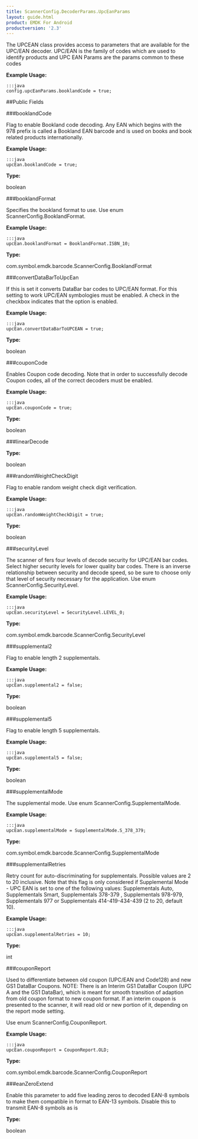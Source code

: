 ```yaml
---
title: ScannerConfig.DecoderParams.UpcEanParams
layout: guide.html
product: EMDK For Android
productversion: '2.3'
---
```


The UPCEAN class provides access to parameters that are available for the UPC/EAN decoder.
 UPC/EAN is the family of codes which are used to identify products
 and UPC EAN Params are the params common to these codes

 

**Example Usage:**
	
	:::java	
	config.upcEanParams.booklandCode = true;


##Public Fields

###booklandCode

Flag to enable Bookland code decoding.
 Any EAN which begins with the 978 prefix is called a Bookland EAN barcode
 and is used on books and book related products internationally.

 

**Example Usage:**
	
	:::java	
	upcEan.booklandCode = true;


**Type:**

boolean

###booklandFormat

Specifies the bookland format to use. Use enum
  ScannerConfig.BooklandFormat.

 

**Example Usage:**
	
	:::java	
	upcEan.booklandFormat = BooklandFormat.ISBN_10;


**Type:**

com.symbol.emdk.barcode.ScannerConfig.BooklandFormat

###convertDataBarToUpcEan

If this is set it converts DataBar bar codes to UPC/EAN format.
 For this setting to work UPC/EAN symbologies must be enabled. A
 check in the checkbox indicates that the option is enabled.

 

**Example Usage:**
	
	:::java	
	upcEan.convertDataBarToUPCEAN = true;


**Type:**

boolean

###couponCode

Enables Coupon code decoding. Note that in order to successfully
 decode Coupon codes, all of the correct decoders must be enabled.

 

**Example Usage:**
	
	:::java	
	upcEan.couponCode = true;


**Type:**

boolean

###linearDecode



**Type:**

boolean

###randomWeightCheckDigit

Flag to enable random weight check digit verification.

 

**Example Usage:**
	
	:::java	
	upcEan.randomWeightCheckDigit = true;


**Type:**

boolean

###securityLevel

The scanner of fers four levels of decode security for UPC/EAN
 bar codes. Select higher security levels for lower quality bar
 codes. There is an inverse relationship between security and
 decode speed, so be sure to choose only that level of security
 necessary for the application. Use enum
  ScannerConfig.SecurityLevel.

 

**Example Usage:**
	
	:::java	
	upcEan.securityLevel = SecurityLevel.LEVEL_0;


**Type:**

com.symbol.emdk.barcode.ScannerConfig.SecurityLevel

###supplemental2

Flag to enable length 2 supplementals.

 

**Example Usage:**
	
	:::java	
	upcEan.supplemental2 = false;


**Type:**

boolean

###supplemental5

Flag to enable length 5 supplementals.

 

**Example Usage:**
	
	:::java	
	upcEan.supplemental5 = false;


**Type:**

boolean

###supplementalMode

The supplemental mode. Use enum  ScannerConfig.SupplementalMode.

 

**Example Usage:**
	
	:::java	
	upcEan.supplementalMode = SupplementalMode.S_378_379;


**Type:**

com.symbol.emdk.barcode.ScannerConfig.SupplementalMode

###supplementalRetries

Retry count for auto-discriminating for supplementals. Possible
 values are 2 to 20 inclusive. Note that this flag is only
 considered if Supplemental Mode - UPC EAN is set to one of the
 following values: Supplementals Auto, Supplementals Smart,
 Supplementals 378-379 , Supplementals 978-979, Supplementals 977
 or Supplementals 414-419-434-439 (2 to 20, default 10).

 

**Example Usage:**
	
	:::java	
	upcEan.supplementalRetries = 10;


**Type:**

int

###couponReport

Used to differentiate between old coupon (UPC/EAN and Code128)
 and new GS1 DataBar Coupons. NOTE: There is an Interim GS1
 DataBar Coupon (UPC A and the GS1 DataBar), which is meant for
 smooth transition of adaption from old coupon format to new
 coupon format. If an interim coupon is presented to the scanner,
 it will read old or new portion of it, depending on the report
 mode setting.

 Use enum  ScannerConfig.CouponReport.

 

**Example Usage:**
	
	:::java	
	upcEan.couponReport = CouponReport.OLD;


**Type:**

com.symbol.emdk.barcode.ScannerConfig.CouponReport

###eanZeroExtend

Enable this parameter to add five leading zeros to decoded
  EAN-8 symbols to make them compatible in format to EAN-13 symbols.
  Disable this to transmit EAN-8 symbols as is

**Type:**

boolean










